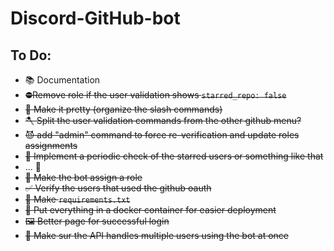 # Discord-GitHub-bot

## To Do:
- 📚 Documentation
- ~~⛔Remove role if the user validation shows `starred_repo: false`~~
- ~~🦋 Make it pretty (organize the slash commands)~~
- ~~🪓 Split the user validation commands from the other github menu?~~
- ~~😈 add "admin" command to force re-verification and update roles assignments~~
- ~~🔎 Implement a periodic check of the starred users or something like that~~
- ... 👀
- ~~🫵 Make the bot assign a role~~
- ~~✅ Verify the users that used the github oauth~~
- ~~📃 Make `requirements.txt`~~
- ~~🐋 Put everything in a docker container for easier deployment~~
- ~~🖼️ Better page for successful login~~
- ~~🤔 Make sur the API handles multiple users using the bot at once~~

